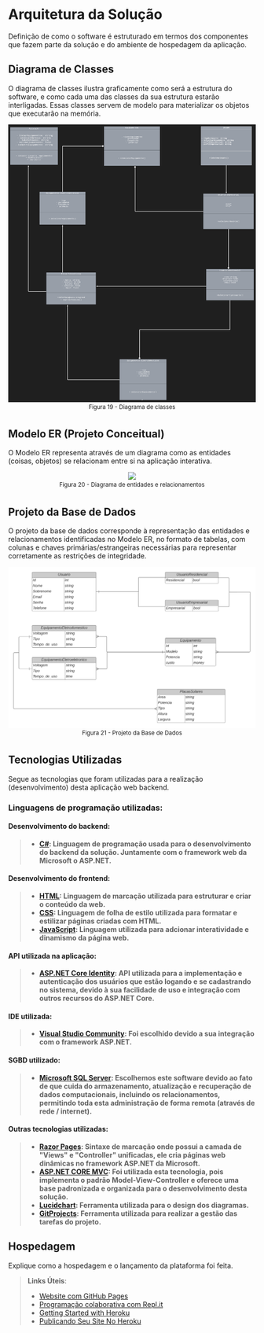 # Arquitetura da Solução
Definição de como o software é estruturado em termos dos componentes que fazem parte da solução e do ambiente de hospedagem da aplicação.

## Diagrama de Classes
O diagrama de classes ilustra graficamente como será a estrutura do software, e como cada uma das classes da sua estrutura estarão interligadas. Essas classes servem de modelo para materializar os objetos que executarão na memória.
<div align="center"> <img src="https://github.com/ICEI-PUC-Minas-PMV-ADS/pmv-ads-2023-1-e2-proj-int-t2-mapeamento-consumo-energetico/blob/main/docs/img/Diagrama%20de%20classe.png"> </div>
<div align="center"><sup>Figura 19 - Diagrama de classes </sup></div>

## Modelo ER (Projeto Conceitual)
O Modelo ER representa através de um diagrama como as entidades (coisas, objetos) se relacionam entre si na aplicação interativa.
<div align="center"> <img src="https://github.com/ICEI-PUC-Minas-PMV-ADS/pmv-ads-2023-1-e2-proj-int-t4-pmv-ads-2023-1-e2-proj-int-t4-g2/blob/main/docs/img/entidadesErelacionamentos.png"></div>
<div align="center"><sup>Figura 20 - Diagrama de entidades e relacionamentos </sup></div>


## Projeto da Base de Dados
O projeto da base de dados corresponde à representação das entidades e relacionamentos identificadas no Modelo ER, no formato de tabelas, com colunas e chaves primárias/estrangeiras necessárias para representar corretamente as restrições de integridade.
<div align="center"> <img src="https://github.com/ICEI-PUC-Minas-PMV-ADS/pmv-ads-2023-1-e2-proj-int-t2-mapeamento-consumo-energetico/blob/347b3b803bf261c5ef2d46ba94b0324fae29f6e1/docs/img/Projeto%20da%20Base%20de%20Dados.png"></div>
<div align="center"><sup>Figura 21 - Projeto da Base de Dados </sup></div>
 

## Tecnologias Utilizadas
Segue as tecnologias que foram utilizadas para a realização (desenvolvimento) desta aplicação web backend.

### Linguagens de programação utilizadas:
#### Desenvolvimento do backend:
> - **[C#](https://learn.microsoft.com/pt-br/dotnet/csharp/tour-of-csharp/): Linguagem de programação usada para o desenvolvimento do backend da solução. Juntamente com o framework web da Microsoft o ASP.NET.**

#### Desenvolvimento do frontend:
> - **[HTML](https://developer.mozilla.org/pt-BR/docs/Web/HTML): Linguagem de marcação utilizada para estruturar e criar o conteúdo da web.**
> - **[CSS](https://developer.mozilla.org/pt-BR/docs/Web/CSS): Linguagem de folha de estilo utilizada para formatar e estilizar páginas criadas com HTML.**
> - **[JavaScript](https://developer.mozilla.org/pt-BR/docs/Web/JavaScript): Linguagem utilizada para adcionar interatividade e dinamismo da página web.**

#### API utilizada na aplicação:
> - **[ASP.NET Core Identity](https://learn.microsoft.com/en-us/aspnet/core/security/authentication/identity?view=aspnetcore-7.0&tabs=visual-studio): API utilizada para a implementação e autenticação dos usuários que estão logando e se cadastrando no sistema, devido à sua facilidade de uso e integração com outros recursos do ASP.NET Core.**

#### IDE utilizada:
> - **[Visual Studio Community](https://visualstudio.microsoft.com/pt-br/): Foi escolhido devido a sua integração com o framework ASP.NET.**

#### SGBD utilizado:
> - **[Microsoft SQL Server](https://www.microsoft.com/en-us/sql-server/sql-server-downloads): Escolhemos este software devido ao fato de que cuida do armazenamento, atualização e recuperação de dados computacionais, incluindo os relacionamentos, permitindo toda esta administração de forma remota (através de rede / internet).**

#### Outras tecnologias utilizadas:
> - **[Razor Pages](https://learn.microsoft.com/en-us/aspnet/core/razor-pages/?view=aspnetcore-7.0&tabs=visual-studio): Sintaxe de marcação onde possui a camada de "Views" e "Controller" unificadas, ele cria páginas web dinâmicas no framework ASP.NET da Microsoft.**
> - **[ASP.NET CORE MVC](https://learn.microsoft.com/en-us/aspnet/core/mvc/overview?view=aspnetcore-7.0): Foi utilizada esta tecnologia, pois implementa o padrão Model-View-Controller e oferece uma base padronizada e organizada para o desenvolvimento desta solução.**
> - **[Lucidchart](https://www.lucidchart.com/pages/): Ferramenta utilizada para o design dos diagramas.**
> - **[GitProjects](https://github.com/ICEI-PUC-Minas-PMV-ADS/pmv-ads-2023-1-e2-proj-int-t2-mapeamento-consumo-energetico/projects?query=is%3Aopen): Ferramenta utilizada para realizar a gestão das tarefas do projeto.**


## Hospedagem

Explique como a hospedagem e o lançamento da plataforma foi feita.

> **Links Úteis**:
>
> - [Website com GitHub Pages](https://pages.github.com/)
> - [Programação colaborativa com Repl.it](https://repl.it/)
> - [Getting Started with Heroku](https://devcenter.heroku.com/start)
> - [Publicando Seu Site No Heroku](http://pythonclub.com.br/publicando-seu-hello-world-no-heroku.html)
